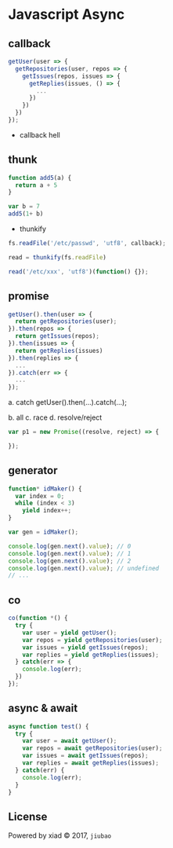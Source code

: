 # Javascript Async

## callback

```javascript
getUser(user => {
  getRepositories(user, repos => {
    getIssues(repos, issues => {
      getReplies(issues, () => {
        ...
      })
    })
  })
});
```

- callback hell

## thunk

```js
function add5(a) {
  return a + 5
}

var b = 7
add5(1+ b)
```

- thunkify

```js
fs.readFile('/etc/passwd', 'utf8', callback);

read = thunkify(fs.readFile)

read('/etc/xxx', 'utf8')(function() {});
```

## promise

```js
getUser().then(user => {
  return getRepositories(user);
}).then(repos => {
  return getIssues(repos);
}).then(issues => {
  return getReplies(issues)
}).then(replies => {
  ...
}).catch(err => {
  ...
});
```

a. catch
getUser().then(...).catch(...);

b. all
c. race
d. resolve/reject

```js
var p1 = new Promise((resolve, reject) => {

});
```


## generator

```js
function* idMaker() {
  var index = 0;
  while (index < 3)
    yield index++;
}

var gen = idMaker();

console.log(gen.next().value); // 0
console.log(gen.next().value); // 1
console.log(gen.next().value); // 2
console.log(gen.next().value); // undefined
// ...
```

## co

```javascript
co(function *() {
  try {
    var user = yield getUser();
    var repos = yield getRepositories(user);
    var issues = yield getIssues(repos);
    var replies = yield getReplies(issues);
  } catch(err => {
    console.log(err);
  })
});
```

## async & await

```javascript
async function test() {
  try {
    var user = await getUser();
    var repos = await getRepositories(user);
    var issues = await getIssues(repos);
    var replies = await getReplies(issues);
  } catch(err) {
    console.log(err);
  }
}
```


## License

Powered by xiad © 2017, `jiubao`

